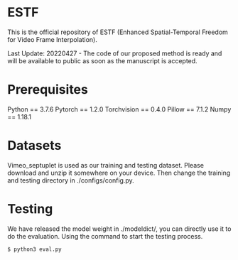 # ESTF
This is the official repository of ESTF (Enhanced Spatial-Temporal Freedom for Video Frame Interpolation).

Last Update: 20220427 -  The code of our proposed method is ready and will be available to public as soon as the manuscript is accepted. 

# Prerequisites
Python == 3.7.6
Pytorch == 1.2.0
Torchvision == 0.4.0
Pillow == 7.1.2
Numpy == 1.18.1

# Datasets
Vimeo_septuplet is used as our training and testing dataset. Please download and unzip it somewhere on your device. Then change the training and testing directory in ./configs/config.py.

# Testing
We have released the model weight in ./modeldict/, you can directly use it to do the evaluation. Using the command to start the testing process.

```
$ python3 eval.py 
```


